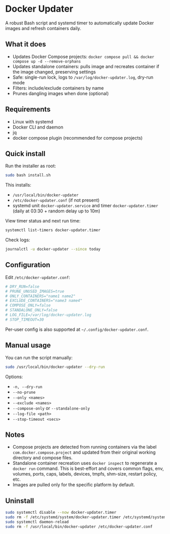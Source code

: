 # Docker Updater

A robust Bash script and systemd timer to automatically update Docker images and refresh containers daily.

## What it does

- Updates Docker Compose projects: `docker compose pull && docker compose up -d --remove-orphans`
- Updates standalone containers: pulls image and recreates container if the image changed, preserving settings
- Safe: single-run lock, logs to `/var/log/docker-updater.log`, dry-run mode
- Filters: include/exclude containers by name
- Prunes dangling images when done (optional)

## Requirements

- Linux with systemd
- Docker CLI and daemon
- jq
- docker compose plugin (recommended for compose projects)

## Quick install

Run the installer as root:

```bash
sudo bash install.sh
```

This installs:

- `/usr/local/bin/docker-updater`
- `/etc/docker-updater.conf` (if not present)
- systemd unit `docker-updater.service` and timer `docker-updater.timer` (daily at 03:30 + random delay up to 10m)

View timer status and next run time:

```bash
systemctl list-timers docker-updater.timer
```

Check logs:

```bash
journalctl -u docker-updater --since today
```

## Configuration

Edit `/etc/docker-updater.conf`:

```bash
# DRY_RUN=false
# PRUNE_UNUSED_IMAGES=true
# ONLY_CONTAINERS="name1 name2"
# EXCLUDE_CONTAINERS="name3 name4"
# COMPOSE_ONLY=false
# STANDALONE_ONLY=false
# LOG_FILE=/var/log/docker-updater.log
# STOP_TIMEOUT=30
```

Per-user config is also supported at `~/.config/docker-updater.conf`.

## Manual usage

You can run the script manually:

```bash
sudo /usr/local/bin/docker-updater --dry-run
```

Options:

- `-n, --dry-run`
- `--no-prune`
- `--only <names>`
- `--exclude <names>`
- `--compose-only` or `--standalone-only`
- `--log-file <path>`
- `--stop-timeout <secs>`

## Notes

- Compose projects are detected from running containers via the label `com.docker.compose.project` and updated from their original working directory and compose files.
- Standalone container recreation uses `docker inspect` to regenerate a `docker run` command. This is best-effort and covers common flags, env, volumes, ports, caps, labels, devices, tmpfs, shm-size, restart policy, etc.
- Images are pulled only for the specific platform by default.

## Uninstall

```bash
sudo systemctl disable --now docker-updater.timer
sudo rm -f /etc/systemd/system/docker-updater.timer /etc/systemd/system/docker-updater.service
sudo systemctl daemon-reload
sudo rm -f /usr/local/bin/docker-updater /etc/docker-updater.conf
```
